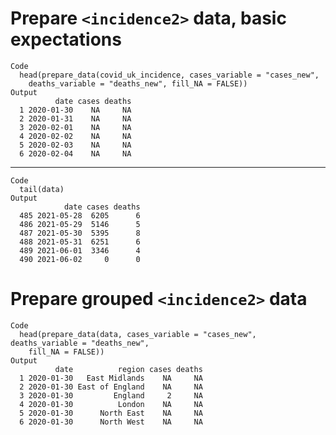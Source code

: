 # Prepare `<incidence2>` data, basic expectations

    Code
      head(prepare_data(covid_uk_incidence, cases_variable = "cases_new",
        deaths_variable = "deaths_new", fill_NA = FALSE))
    Output
              date cases deaths
      1 2020-01-30    NA     NA
      2 2020-01-31    NA     NA
      3 2020-02-01    NA     NA
      4 2020-02-02    NA     NA
      5 2020-02-03    NA     NA
      6 2020-02-04    NA     NA

---

    Code
      tail(data)
    Output
                date cases deaths
      485 2021-05-28  6205      6
      486 2021-05-29  5146      5
      487 2021-05-30  5395      8
      488 2021-05-31  6251      6
      489 2021-06-01  3346      4
      490 2021-06-02     0      0

# Prepare grouped `<incidence2>` data

    Code
      head(prepare_data(data, cases_variable = "cases_new", deaths_variable = "deaths_new",
        fill_NA = FALSE))
    Output
              date          region cases deaths
      1 2020-01-30   East Midlands    NA     NA
      2 2020-01-30 East of England    NA     NA
      3 2020-01-30         England     2     NA
      4 2020-01-30          London    NA     NA
      5 2020-01-30      North East    NA     NA
      6 2020-01-30      North West    NA     NA

